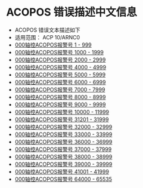 # ACOPOS 错误描述中文信息

- ACOPOS 错误文本描述如下
- 适用范围： ACP 10/ARNC0
- [000轴控ACOPOS报警号 1 - 999](000轴控ACOPOS报警号%201%20-%20999.md)
- [000轴控ACOPOS报警号 1000 - 1999](000轴控ACOPOS报警号%201000%20-%201999.md)
- [000轴控ACOPOS报警号 2000 - 2999](000轴控ACOPOS报警号%202000%20-%202999.md)
- [000轴控ACOPOS报警号 4000 - 4999](000轴控ACOPOS报警号%204000%20-%204999.md)
- [000轴控ACOPOS报警号 5000 - 5999](000轴控ACOPOS报警号%205000%20-%205999.md)
- [000轴控ACOPOS报警号 6000 - 6999](000轴控ACOPOS报警号%206000%20-%206999.md)
- [000轴控ACOPOS报警号 7000 - 7999](000轴控ACOPOS报警号%207000%20-%207999.md)
- [000轴控ACOPOS报警号 8000 - 8999](000轴控ACOPOS报警号%208000%20-%208999.md)
- [000轴控ACOPOS报警号 9000 - 9999](000轴控ACOPOS报警号%209000%20-%209999.md)
- [000轴控ACOPOS报警号 10000 - 11999](000轴控ACOPOS报警号%2010000%20-%2011999.md)
- [000轴控ACOPOS报警号 31201 - 31999](000轴控ACOPOS报警号%2031201%20-%2031999.md)
- [000轴控ACOPOS报警号 32000 - 32999](000轴控ACOPOS报警号%2032000%20-%2032999.md)
- [000轴控ACOPOS报警号 33000 - 33999](000轴控ACOPOS报警号%2033000%20-%2033999.md)
- [000轴控ACOPOS报警号 36000 - 36999](000轴控ACOPOS报警号%2036000%20-%2036999.md)
- [000轴控ACOPOS报警号 37000 - 37999](000轴控ACOPOS报警号%2037000%20-%2037999.md)
- [000轴控ACOPOS报警号 38000 - 38999](000轴控ACOPOS报警号%2038000%20-%2038999.md)
- [000轴控ACOPOS报警号 39000 - 39999](000轴控ACOPOS报警号%2039000%20-%2039999.md)
- [000轴控ACOPOS报警号 41001 - 41999](000轴控ACOPOS报警号%2041001%20-%2041999.md)
- [000轴控ACOPOS报警号 64000 - 65535](000轴控ACOPOS报警号%2064000%20-%2065535.md)




